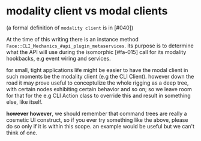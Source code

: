 # modality client vs modal clients

(a formal definition of `modality client` is in [#040])

At the time of this writing there is an instance method
`Face::CLI_Mechanics_#api_plugin_metaservices`. its purpose is to determine
what the API will use during the isomorphic [#fa-015] call for its modality
hookbacks, e.g event wiring and services.

for small, tight applications life might be easier to have the modal client
in such moments be the modality client (e.g the CLI Client). however down the
road it may prove useful to conceptulize the whole rigging as a deep tree, with
certain nodes exhibiting certain behavior and so on; so we leave room for that
for the e.g CLI Action class to override this and result in something
else, like itself.

**however however**, we should remember that command trees are really a
cosmetic UI construct, so if you ever try something like the above, please
do so only if it is within this scope. an example would be useful but we
can't think of one.
